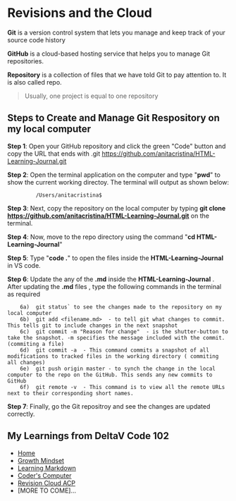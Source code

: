 # Revisions and the Cloud

**Git** is a version control system that lets you manage and keep track of your source code history

**GitHub** is a cloud-based hosting service that helps you to manage Git repositories.

**Repository** is a collection of files that we have told Git to pay attention to. It is also called repo.
> Usually, one project is equal to one repository

## Steps to Create and Manage Git Respository on my local computer
 
  **Step 1**: Open your GitHub repository and click the green "Code" button and copy the URL that ends with .git
             https://github.com/anitacristina/HTML-Learning-Journal.git
           
 **Step 2**:  Open the terminal application on the computer and type "**pwd**" to show the current working directoy. The terminal will output as shown below:
 
             /Users/anitacristina$
            
 **Step 3**:  Next, copy the repository on the local computer by typing **git clone https://github.com/anitacristina/HTML-Learning-Journal.git** on the terminal.
 
 **Step 4**:  Now, move to the repo directory using the command "**cd HTML-Learning-Journal**"
 
 **Step 5**:  Type "**code .**" to open the files inside the **HTML-Learning-Journal** in VS code. 
 
 **Step 6**:  Update the any of the **.md** inside the **HTML-Learning-Journal** . After updating the **.md** files , type the following commands in the terminal as required
 
        6a)  git status` to see the changes made to the repository on my local computer
        6b)  git add <filename.md>  - to tell git what changes to commit. This tells git to include changes in the next snapshot
        6c)  git commit -m "Reason for change"  - is the shutter-button to take the snapshot. -m specifies the message included with the commit. (commiting a file)
        6d)  git commit -a  - This command commits a snapshot of all modifications to tracked files in the working directory ( commiting all changes)
        6e)  git push origin master - to synch the change in the local computer to the repo on the GitHub. This sends any new commits to GitHub
        6f)  git remote -v  - This command is to view all the remote URLs next to their corresponding short names.
        
        
 **Step 7**:  Finally, go the Git repositroy and see the changes are updated correctly.
 
## My Learnings from DeltaV Code 102
- [Home](README.md)
- [Growth Mindset](GROWTH_MINDSET.md)
- [Learning Markdown](LEARNING_MARKDOWN.md)
- [Coder's Computer](CODERS_COMPUTER.md)
- [Revision Cloud ACP](REVISION_CLOUD.md)
- [MORE TO COME]...


  
